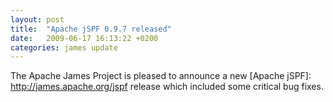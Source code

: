 ```yaml
---
layout: post
title:  "Apache jSPF 0.9.7 released"
date:   2009-06-17 16:13:22 +0200
categories: james update
---
```


The Apache James Project is pleased to announce a new [Apache jSPF]: http://james.apache.org/jspf release which included
some critical bug fixes.